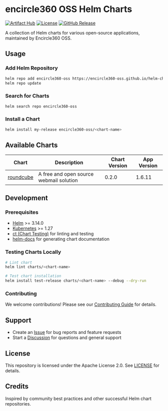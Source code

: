 # encircle360 OSS Helm Charts

[![Artifact Hub](https://img.shields.io/endpoint?url=https://artifacthub.io/badge/repository/encircle360-oss)](https://artifacthub.io/packages/search?repo=encircle360-oss)
[![License](https://img.shields.io/badge/License-Apache%202.0-blue.svg)](https://opensource.org/licenses/Apache-2.0)
[![GitHub Release](https://img.shields.io/github/release/encircle360-oss/helm-charts.svg?style=flat)](https://github.com/encircle360-oss/helm-charts/releases)

A collection of Helm charts for various open-source applications, maintained by Encircle360 OSS.

## Usage

### Add Helm Repository

```bash
helm repo add encircle360-oss https://encircle360-oss.github.io/helm-charts/
helm repo update
```

### Search for Charts

```bash
helm search repo encircle360-oss
```

### Install a Chart

```bash
helm install my-release encircle360-oss/<chart-name>
```

## Available Charts

| Chart | Description | Chart Version | App Version |
|-------|-------------|---------------|--------------|
| [roundcube](./charts/roundcube) | A free and open source webmail solution | 0.2.0 | 1.6.11 |

## Development

### Prerequisites

- [Helm](https://helm.sh/docs/intro/install/) >= 3.14.0
- [Kubernetes](https://kubernetes.io/) >= 1.27
- [ct (Chart Testing)](https://github.com/helm/chart-testing) for linting and testing
- [helm-docs](https://github.com/norwoodj/helm-docs) for generating chart documentation

### Testing Charts Locally

```bash
# Lint chart
helm lint charts/<chart-name>

# Test chart installation
helm install test-release charts/<chart-name> --debug --dry-run
```

### Contributing

We welcome contributions! Please see our [Contributing Guide](CONTRIBUTING.md) for details.

## Support

- Create an [Issue](https://github.com/encircle360-oss/helm-charts/issues) for bug reports and feature requests
- Start a [Discussion](https://github.com/encircle360-oss/helm-charts/discussions) for questions and general support

## License

This repository is licensed under the Apache License 2.0. See [LICENSE](LICENSE) for details.

## Credits

Inspired by community best practices and other successful Helm chart repositories.
